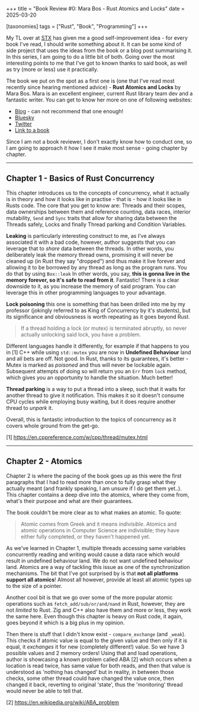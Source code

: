 +++
title = "Book Review #0: Mara Bos - Rust Atomics and Locks"
date = 2025-03-20

[taxonomies]
tags = ["Rust", "Book", "Programming"]
+++

My TL over at [STX](https://www.stxnext.com/) has given me a good self-improvement idea - for every book I've read, I should write something about it.
It can be some kind of side project that uses the ideas from the book or a blog post summarising it. In this series, I am going to do a little bit of both.
Going over the most interesting points to me that I've got to known thanks to said book, as well as try (more or less) use it practically.

The book we put on the spot as a first one is (one that I've read most recently since hearing mentioned advice) - **Rust Atomics and Locks** by Mara Bos.
Mara is an excellent engineer, current Rust library team dev and a fantastic writer. You can get to know her more on one of following websites:

- [Blog](https://blog.m-ou.se/) - can not recommend that one enough!
- [Bluesky](https://bsky.app/profile/mara.bsky.social)
- [Twitter](https://x.com/m_ou_se)
- [Link to a book](https://marabos.nl/atomics/)

<!-- more -->

Since I am not a book reviewer, I don't exactly know how to conduct one, so I am going to approach it how I see it make most sense - going chapter by chapter.

--- 
## Chapter 1 - Basics of Rust Concurrency

This chapter introduces us to the concepts of concurrency, what it actually is in theory and how it looks like in practise - that is - how it looks like in Rusts code.
The core that you get to know are: Threads and their scopes, data ownerships between them and reference counting, data races, interior mutability, `Send` and `Sync` traits that allow for sharing data between the Threads safely, Locks and finally Thread parking and Condition Variables.

**Leaking** is particularly interesting construct to me, as I've always associated it with a bad code, however, author suggests that you can leverage that 
to _share_ data between the threads. In other words, you deliberately leak the memory thread owns, promising it will never be cleaned up (in Rust they say "dropped") and thus make it live forever and allowing it to be borrowed by any thread as long as the program runs. You do that by using `Box::leak`
In other words, you say, **this is gonna live in the memory forever, so it's safe to read from it**. Fantastic! There is a clear downside to it, as you increase the memory of said program. You can leverage this in other programming languages to your advantage.

**Lock poisoning** this one is something that has been drilled into me by my professor (jokingly referred to as King of Concurrency by it's students), but its significance and obviousness is worth repeating as it goes beyond Rust. 

> If a thread holding a lock (or mutex) is terminated abruptly, so never actually unlocking said lock, you have a problem. 

Different languages handle it differently, for example if that happens to you in [1] C++ while using `std::mutex` you are now in **Undefined Behaviour** land and all bets are off. Not good. In Rust, thanks to its guarantees, it's better - Mutex is marked as _poisoned_ and thus will never be lockable again. Subsequent attempts of doing so will return you an `Err` from `lock` method, which gives you an opportunity to handle the situation. Much better!

**Thread parking** is a way to put a thread into a sleep, such that it waits for another thread to give it notification. This makes it so it doesn't consume CPU cycles while employing busy waiting, but it does require another thread to _unpark_ it.


Overall, this is fantastic introduction to the topics of concurrency as it covers whole ground from the get-go.

[1] https://en.cppreference.com/w/cpp/thread/mutex.html

---

## Chapter 2 -  Atomics

Chapter 2 is where the pacing of the book goes up as this were the first paragraphs that I had to read more than once to fully grasp what they actually meant (and frankly speaking, I am unsure if I do get them yet..). This chapter contains a deep dive into the atomics, where they come from, what's their purpose and what are their guarantees.

The book couldn't be more clear as to what makes an atomic. To quote: 

> Atomic comes from Greek and it means _indivisible_. Atomics and atomic operations in Computer Science are indivisible; they have either fully completed, or they haven't happened yet.

As we've learned in Chapter 1, multiple threads accessing same variables concurrently reading and writing would cause a data race which would result in undefined behaviour land. We do not want undefined behaviour land. Atomics are a way of tackling this issue as one of the synchronization mechanisms. 
The bit that I've got surprised by is that **not all platforms support all atomics**! Almost all however, provide at least all atomic types up to the size of a pointer.

Another cool bit is that we go over some of the more popular atomic operations such as `fetch_add/sub/or/and/nand` in Rust, however, they are not *limited* to Rust. Zig and C++ also have them and more or less, they work the same here. Even though this chapter is heavy on Rust code, it again, goes beyond it which is a big plus in my opinion.

Then there is stuff that I didn't know exist - `compare_exchange` (and `_weak`). This checks if atomic value is equal to the given value and then only if it is equal, it _exchanges_ it for new (completely different!) value. So we have 3 possible values and 2 memory orders! Using that and load operations, author is showcasing a known problem called ABA [2] which occurs when a location is read twice, has same value for both reads, and then that value is understood as 'nothing has changed' but in reality, in between those checks, some other thread could have changed the value once, then changed it back, reverting to original 'state', thus the 'monitoring' thread would never be able to tell that.


[2] https://en.wikipedia.org/wiki/ABA_problem
